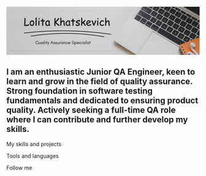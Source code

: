 ![Header](https://github.com/lolitakhatskevich/lolitakhatskevich/blob/main/assets/header.png)

## I am an enthusiastic Junior QA Engineer, keen to learn and grow in the field of quality assurance. Strong foundation in software testing fundamentals and dedicated to ensuring product quality. Actively seeking a full-time QA role where I can contribute and further develop my skills.

My skills and projects

Tools and languages

Follow me